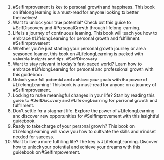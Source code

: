 1. #SelfImprovement is key to personal growth and happiness. This book on lifelong learning is a must-read for anyone looking to better themselves!
2. Want to unlock your true potential? Check out this guide to #SelfDiscovery and #PersonalGrowth through lifelong learning.
3. Life is a journey of continuous learning. This book will teach you how to embrace #LifelongLearning for personal growth and fulfillment. #SelfImprovement
4. Whether you're just starting your personal growth journey or are a seasoned learner, this book on #LifelongLearning is packed with valuable insights and tips. #SelfDiscovery
5. Want to stay relevant in today's fast-paced world? Learn how to embrace #LifelongLearning for personal and professional growth with this guidebook.
6. Unlock your full potential and achieve your goals with the power of #LifelongLearning! This book is a must-read for anyone on a journey of #SelfImprovement.
7. Looking to make meaningful changes in your life? Start by reading this guide to #SelfDiscovery and #LifelongLearning for personal growth and fulfillment.
8. Don't settle for a stagnant life. Explore the power of #LifelongLearning and discover new opportunities for #SelfImprovement with this insightful guidebook.
9. Ready to take charge of your personal growth? This book on #LifelongLearning will show you how to cultivate the skills and mindset needed for success.
10. Want to live a more fulfilling life? The key is #LifelongLearning. Discover how to unlock your potential and achieve your dreams with this guidebook on #SelfImprovement.
